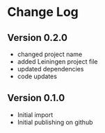 Change Log
==========

Version 0.2.0
-------------
* changed project name
* added Leiningen project file
* updated dependencies
* code updates

Version 0.1.0
-------------
* Initial import
* Initial publishing on github

